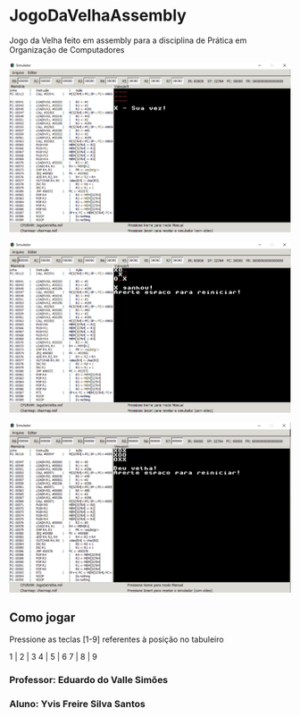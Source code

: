 # JogoDaVelhaAssembly

Jogo da Velha feito em assembly para a disciplina de Prática em Organização de Computadores

![Tela inicial do jogo](img/TelaInicial.png)

![Vitória do jogador X](img/xGanhou.png)

![Empate](img/deuVelha.png)

## Como jogar
Pressione as teclas [1-9] referentes à posição no tabuleiro

1 | 2 | 3
4 | 5 | 6
7 | 8 | 9

### Professor: Eduardo do Valle Simões
### Aluno: Yvis Freire Silva Santos
